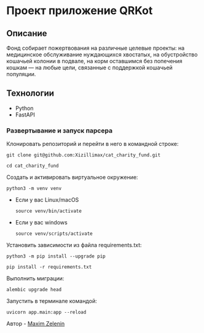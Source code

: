 # Проект приложение QRKot

## Описание
Фонд собирает пожертвования на различные целевые проекты: на медицинское обслуживание нуждающихся хвостатых, на обустройство кошачьей колонии в подвале, на корм оставшимся без попечения кошкам — на любые цели, связанные с поддержкой кошачьей популяции.

## Технологии

- Python
- FastAPI

### Развертывание и запуск парсера

Клонировать репозиторий и перейти в него в командной строке:

```
git clone git@github.com:Xizillimax/cat_charity_fund.git
```

```
cd cat_charity_fund
```

Cоздать и активировать виртуальное окружение:

```
python3 -m venv venv
```

* Если у вас Linux/macOS

    ```
    source venv/bin/activate
    ```

* Если у вас windows

    ```
    source venv/scripts/activate
    ```

Установить зависимости из файла requirements.txt:

```
python3 -m pip install --upgrade pip
```

```
pip install -r requirements.txt
```
Выполнить миграции:

```
alembic upgrade head
```

Запустить в терминале командой:
```
uvicorn app.main:app --reload
```

Автор - [Maxim Zelenin](https://github.com/Xizillimax)